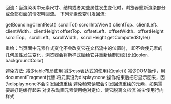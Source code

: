 回流：当渲染树中元素尺寸、结构或者某些属性发生变化时，浏览器重新渲染部分或全部页面的情况叫回流。
下列元素改变引发回流:

  getBoundingClientRect()
  scrollTo()
  scrollIntoView()
  clientTop、clientLeft、clientWidth、clientHeight
  offsetTop、offsetLeft、offsetWidth、offsetHeight
  scrollTop、scrollLeft、scrollWidth、scrollHeight
  getComputedStyle()

重绘：当页面中元素样式变化不会改变它在文档流中的位置时，
即不会使元素的几何属性发生变化，浏览器会将新样式赋给它并重新绘制页面(比如color、backgroundColor)

避免方法:
  减少table布局使用
  减少css表达式的使用(如calc())
  减少DOM操作，用documentFragment代替
  将元素设为display:none;操作结束后把它显示回来，因为display:none不会引发回流重绘
  避免频繁读取会引发回流重绘的元素，如果需要最好是缓存起来
  对复杂动画元素使用绝对定位，使它脱离文档流
  减少使用行内样式
